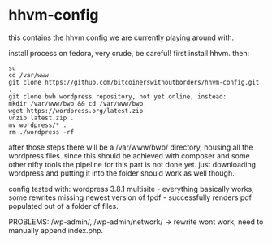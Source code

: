 hhvm-config
===========

this contains the hhvm config we are currently playing around with.

install process on fedora, very crude, be careful!
first install hhvm.
then: 
    
    su
    cd /var/www
    git clone https://github.com/bitcoinerswithoutborders/hhvm-config.git .
    git clone bwb wordpress repository, not yet online, instead:
    mkdir /var/www/bwb && cd /var/www/bwb
    wget https://wordpress.org/latest.zip
    unzip latest.zip .
    mv wordpress/* .
    rm ./wordpress -rf
    
    
after those steps there will be a /var/www/bwb/ directory, housing all the wordpress files.
since this should be achieved with composer and some other nifty tools the pipeline for this part is not done yet.
just downloading wordpress and putting it into the folder should work as well though.

config tested with:
wordpress 3.8.1 multisite - everything basically works, some rewrites missing
newest version of fpdf - successfully renders pdf populated out of a folder of files.

PROBLEMS:
/wp-admin/, /wp-admin/network/ -> rewrite wont work, need to manually append index.php.
